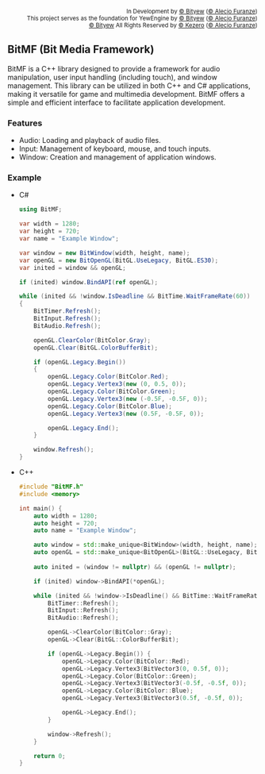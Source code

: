 <p align='end'>
  <sub>In Development by <a href="//github.com/bityew">© Bityew</a> (<a href="//github.com/alec1o">© Alecio Furanze</a>)</sub>
  <br>
  <sub>This project serves as the foundation for YewEngine by <a href="//github.com/bityew">© Bityew</a> (<a href="//github.com/alec1o">© Alecio Furanze</a>)</sub>
  <br>
  <sub><a href="//github.com/bityew">© Bityew</a> All Rights Reserved by <a href="//github.com/kezerocom">© Kezero</a> (<a href="//github.com/alec1o">© Alecio Furanze</a>)</sub>
</p>

## BitMF (Bit Media Framework)
BitMF is a C++ library designed to provide a framework for audio manipulation, user input handling (including touch), and window management. This library can be utilized in both C++ and C# applications, making it versatile for game and multimedia development. BitMF offers a simple and efficient interface to facilitate application development.

### Features
- Audio: Loading and playback of audio files.
- Input: Management of keyboard, mouse, and touch inputs.
- Window: Creation and management of application windows.

### Example
- C#
    ```c#
    using BitMF;

    var width = 1280;
    var height = 720;
    var name = "Example Window";
    
    var window = new BitWindow(width, height, name);
    var openGL = new BitOpenGL(BitGL.UseLegacy, BitGL.ES30);
    var inited = window && openGL;
    
    if (inited) window.BindAPI(ref openGL);
    
    while (inited && !window.IsDeadline && BitTime.WaitFrameRate(60))
    {
        BitTimer.Refresh();
        BitInput.Refresh();
        BitAudio.Refresh();
    
        openGL.ClearColor(BitColor.Gray);
        openGL.Clear(BitGL.ColorBufferBit);
    
        if (openGL.Legacy.Begin())
        {
            openGL.Legacy.Color(BitColor.Red);
            openGL.Legacy.Vertex3(new (0, 0.5, 0));    
            openGL.Legacy.Color(BitColor.Green);
            openGL.Legacy.Vertex3(new (-0.5F, -0.5F, 0));
            openGL.Legacy.Color(BitColor.Blue);
            openGL.Legacy.Vertex3(new (0.5F, -0.5F, 0));
    
            openGL.Legacy.End();
        }
    
        window.Refresh();
    }
    ```
- C++
    ```c++
    #include "BitMF.h"
    #include <memory>
    
    int main() {
        auto width = 1280;
        auto height = 720;
        auto name = "Example Window";
    
        auto window = std::make_unique<BitWindow>(width, height, name);
        auto openGL = std::make_unique<BitOpenGL>(BitGL::UseLegacy, BitGL::ES30);
        
        auto inited = (window != nullptr) && (openGL != nullptr);
    
        if (inited) window->BindAPI(*openGL);
    
        while (inited && !window->IsDeadline() && BitTime::WaitFrameRate(60)) {
            BitTimer::Refresh();
            BitInput::Refresh();
            BitAudio::Refresh();
    
            openGL->ClearColor(BitColor::Gray);
            openGL->Clear(BitGL::ColorBufferBit);
    
            if (openGL->Legacy.Begin()) {
                openGL->Legacy.Color(BitColor::Red);
                openGL->Legacy.Vertex3(BitVector3(0, 0.5f, 0));    
                openGL->Legacy.Color(BitColor::Green);
                openGL->Legacy.Vertex3(BitVector3(-0.5f, -0.5f, 0));
                openGL->Legacy.Color(BitColor::Blue);
                openGL->Legacy.Vertex3(BitVector3(0.5f, -0.5f, 0));
    
                openGL->Legacy.End();
            }
    
            window->Refresh();
        }
    
        return 0;
    }
    ```
